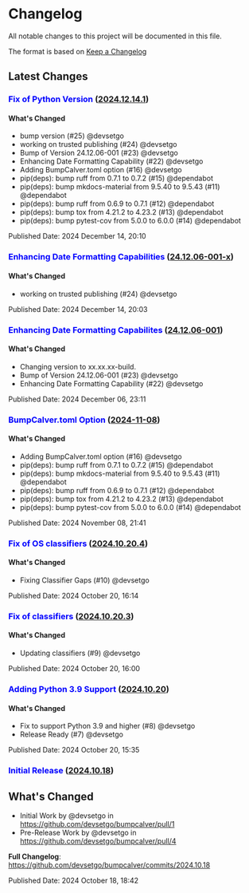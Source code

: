 # Changelog
All notable changes to this project will be documented in this file.

The format is based on [Keep a Changelog](https://keepachangelog.com/en/1.0.0/)

## Latest Changes
### <span style='color:blue'>Fix of Python Version</span> ([2024.12.14.1](https://github.com/devsetgo/bumpcalver/releases/tag/2024.12.14.1))

#### What's Changed
* bump version (#25) @devsetgo
* working on trusted publishing (#24) @devsetgo
* Bump of Version 24.12.06-001 (#23) @devsetgo
* Enhancing Date Formatting Capability (#22) @devsetgo
* Adding BumpCalver.toml option (#16) @devsetgo
* pip(deps): bump ruff from 0.7.1 to 0.7.2 (#15) @dependabot
* pip(deps): bump mkdocs-material from 9.5.40 to 9.5.43 (#11) @dependabot
* pip(deps): bump ruff from 0.6.9 to 0.7.1 (#12) @dependabot
* pip(deps): bump tox from 4.21.2 to 4.23.2 (#13) @dependabot
* pip(deps): bump pytest-cov from 5.0.0 to 6.0.0 (#14) @dependabot


Published Date: 2024 December 14, 20:10

### <span style='color:blue'>Enhancing Date Formatting Capabilities</span> ([24.12.06-001-x](https://github.com/devsetgo/bumpcalver/releases/tag/24.12.06-001-x))

#### What's Changed
* working on trusted publishing (#24) @devsetgo


Published Date: 2024 December 14, 20:03

### <span style='color:blue'>Enhancing Date Formatting Capabilites</span> ([24.12.06-001](https://github.com/devsetgo/bumpcalver/releases/tag/24.12.06-001))

#### What's Changed
* Changing version to xx.xx.xx-build.
* Bump of Version 24.12.06-001 (#23) @devsetgo
* Enhancing Date Formatting Capability (#22) @devsetgo



Published Date: 2024 December 06, 23:11

### <span style='color:blue'>BumpCalver.toml Option</span> ([2024-11-08](https://github.com/devsetgo/bumpcalver/releases/tag/2024-11-08))

#### What's Changed
* Adding BumpCalver.toml option (#16) @devsetgo
* pip(deps): bump ruff from 0.7.1 to 0.7.2 (#15) @dependabot
* pip(deps): bump mkdocs-material from 9.5.40 to 9.5.43 (#11) @dependabot
* pip(deps): bump ruff from 0.6.9 to 0.7.1 (#12) @dependabot
* pip(deps): bump tox from 4.21.2 to 4.23.2 (#13) @dependabot
* pip(deps): bump pytest-cov from 5.0.0 to 6.0.0 (#14) @dependabot


Published Date: 2024 November 08, 21:41

### <span style='color:blue'>Fix of OS classifiers</span> ([2024.10.20.4](https://github.com/devsetgo/bumpcalver/releases/tag/2024.10.20.4))

#### What's Changed
* Fixing Classifier Gaps (#10) @devsetgo


Published Date: 2024 October 20, 16:14

### <span style='color:blue'>Fix of classifiers</span> ([2024.10.20.3](https://github.com/devsetgo/bumpcalver/releases/tag/2024.10.20.3))

#### What's Changed
* Updating classifiers (#9) @devsetgo


Published Date: 2024 October 20, 16:00

### <span style='color:blue'>Adding Python 3.9 Support</span> ([2024.10.20](https://github.com/devsetgo/bumpcalver/releases/tag/2024.10.20))

#### What's Changed
* Fix to support Python 3.9 and higher (#8) @devsetgo
* Release Ready (#7) @devsetgo


Published Date: 2024 October 20, 15:35

### <span style='color:blue'>Initial Release</span> ([2024.10.18](https://github.com/devsetgo/bumpcalver/releases/tag/2024.10.18))

## What's Changed
* Initial Work by @devsetgo in https://github.com/devsetgo/bumpcalver/pull/1
* Pre-Release Work by @devsetgo in https://github.com/devsetgo/bumpcalver/pull/4


**Full Changelog**: https://github.com/devsetgo/bumpcalver/commits/2024.10.18

Published Date: 2024 October 18, 18:42
